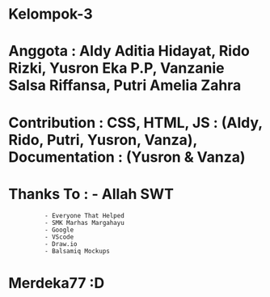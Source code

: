 # Kelompok-3
# Anggota : Aldy Aditia Hidayat, Rido Rizki, Yusron Eka P.P, Vanzanie Salsa Riffansa, Putri Amelia Zahra
# Contribution : CSS, HTML, JS : (Aldy, Rido, Putri, Yusron, Vanza), Documentation : (Yusron & Vanza)
# Thanks To : - Allah SWT
              - Everyone That Helped
              - SMK Marhas Margahayu
              - Google
              - VScode
              - Draw.io
              - Balsamiq Mockups
 # Merdeka77 :D
